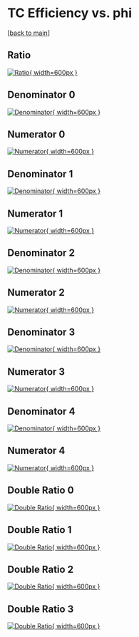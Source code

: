 # TC Efficiency vs. phi

[[back to main](./)]



## Ratio

[![Ratio](../mtv/var/TC_base_0_0_eff_phi.png){ width=600px }](../mtv/var/TC_base_0_0_eff_phi.pdf)

## Denominator 0

[![Denominator](../mtv/den/TC_base_0_0_eff_phi_den0.png){ width=600px }](../mtv/den/TC_base_0_0_eff_phi_den0.pdf)

## Numerator 0

[![Numerator](../mtv/num/TC_base_0_0_eff_phi_num0.png){ width=600px }](../mtv/num/TC_base_0_0_eff_phi_num0.pdf)

## Denominator 1

[![Denominator](../mtv/den/TC_base_0_0_eff_phi_den1.png){ width=600px }](../mtv/den/TC_base_0_0_eff_phi_den1.pdf)

## Numerator 1

[![Numerator](../mtv/num/TC_base_0_0_eff_phi_num1.png){ width=600px }](../mtv/num/TC_base_0_0_eff_phi_num1.pdf)

## Denominator 2

[![Denominator](../mtv/den/TC_base_0_0_eff_phi_den2.png){ width=600px }](../mtv/den/TC_base_0_0_eff_phi_den2.pdf)

## Numerator 2

[![Numerator](../mtv/num/TC_base_0_0_eff_phi_num2.png){ width=600px }](../mtv/num/TC_base_0_0_eff_phi_num2.pdf)

## Denominator 3

[![Denominator](../mtv/den/TC_base_0_0_eff_phi_den3.png){ width=600px }](../mtv/den/TC_base_0_0_eff_phi_den3.pdf)

## Numerator 3

[![Numerator](../mtv/num/TC_base_0_0_eff_phi_num3.png){ width=600px }](../mtv/num/TC_base_0_0_eff_phi_num3.pdf)

## Denominator 4

[![Denominator](../mtv/den/TC_base_0_0_eff_phi_den4.png){ width=600px }](../mtv/den/TC_base_0_0_eff_phi_den4.pdf)

## Numerator 4

[![Numerator](../mtv/num/TC_base_0_0_eff_phi_num4.png){ width=600px }](../mtv/num/TC_base_0_0_eff_phi_num4.pdf)

## Double Ratio 0

[![Double Ratio](../mtv/ratio/TC_base_0_0_eff_phi_ratio0.png){ width=600px }](../mtv/ratio/TC_base_0_0_eff_phi_ratio0.pdf)

## Double Ratio 1

[![Double Ratio](../mtv/ratio/TC_base_0_0_eff_phi_ratio1.png){ width=600px }](../mtv/ratio/TC_base_0_0_eff_phi_ratio1.pdf)

## Double Ratio 2

[![Double Ratio](../mtv/ratio/TC_base_0_0_eff_phi_ratio2.png){ width=600px }](../mtv/ratio/TC_base_0_0_eff_phi_ratio2.pdf)

## Double Ratio 3

[![Double Ratio](../mtv/ratio/TC_base_0_0_eff_phi_ratio3.png){ width=600px }](../mtv/ratio/TC_base_0_0_eff_phi_ratio3.pdf)

